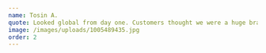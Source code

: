 ```yaml
---
name: Tosin A.
quote: Looked global from day one. Customers thought we were a huge brand.
image: /images/uploads/1005489435.jpg
order: 2
---
```

